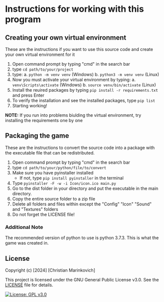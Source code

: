# Instructions for working with this program

## Creating your own virtual environment

These are the instructions if you want to use this source code and create your own virtual environment for it

1. Open command prompt by typing "cmd" in the search bar
2. type `cd path/to/your/project`
3. type:
    a. `python -m venv venv` (Windows) 
    b. `python3 -m venv venv` (Linux)
4. Now you must activate your virtual environment by typing: 
    a. `venv\Scripts\activate` (Windows) 
    b. `source venv/bin/activate` (Linux)
5. Install the reuired packages by typing `pip install -r requirements.txt` and press Enter
6. To verify the installation and see the installed packages, type `pip list`
7. Starting working!

**NOTE:** If you run into problems biulding the virtual environment, try installing the requirements one by one

## Packaging the game

These are the instructions to convert the source code into a package with the executable file that can be redistributed. 

1. Open command prompt by typing "cmd" in the search bar
2. type `cd path/to/your/python/file/to/convert`
3. Make sure you have pyinstaller installed
    - If not, type `pip install pyinstaller` in the terminal
4. Type `pyinstaller -F -w -i Icon/icon.ico main.py`
5. Go to the dist folder in your directory and put the executable in the main directory.
5. Copy the entire source folder to a zip file
6. Delete all folders and files within except the "Config" "Icon" "Sound" and "Textures" folders
7. Do not forget the LICENSE file!

### Additional Note

The recommended version of python to use is python 3.7.3. This is what the game was created in.

## License

Copyright (c) [2024] [Christian Marinkovich]

This project is licensed under the GNU General Public License v3.0. See the [LICENSE](./LICENSE) file for details.

[![License: GPL v3.0](https://img.shields.io/badge/License-GPL%20v3.0-blue.svg)](https://www.gnu.org/licenses/gpl-3.0)

